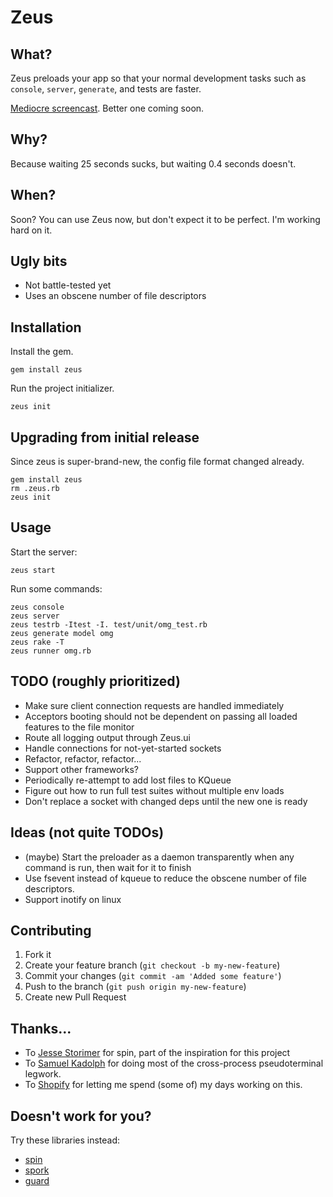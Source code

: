 # Zeus

## What?

Zeus preloads your app so that your normal development tasks such as `console`, `server`, `generate`, and tests are faster.

[Mediocre screencast](http://burke.libbey.me/zeus.mov). Better one coming soon.

## Why?

Because waiting 25 seconds sucks, but waiting 0.4 seconds doesn't.

## When?

Soon? You can use Zeus now, but don't expect it to be perfect. I'm working hard on it.

## Ugly bits

* Not battle-tested yet
* Uses an obscene number of file descriptors

## Installation

Install the gem.

    gem install zeus

Run the project initializer.

    zeus init

## Upgrading from initial release

Since zeus is super-brand-new, the config file format changed already.

    gem install zeus
    rm .zeus.rb
    zeus init

## Usage

Start the server:

    zeus start

Run some commands:

    zeus console
    zeus server
    zeus testrb -Itest -I. test/unit/omg_test.rb
    zeus generate model omg
    zeus rake -T
    zeus runner omg.rb

## TODO (roughly prioritized)

* Make sure client connection requests are handled immediately
* Acceptors booting should not be dependent on passing all loaded features to the file monitor
* Route all logging output through Zeus.ui
* Handle connections for not-yet-started sockets
* Refactor, refactor, refactor...
* Support other frameworks?
* Periodically re-attempt to add lost files to KQueue
* Figure out how to run full test suites without multiple env loads
* Don't replace a socket with changed deps until the new one is ready

## Ideas (not quite TODOs)

* (maybe) Start the preloader as a daemon transparently when any command is run, then wait for it to finish
* Use fsevent instead of kqueue to reduce the obscene number of file descriptors.
* Support inotify on linux

## Contributing

1. Fork it
2. Create your feature branch (`git checkout -b my-new-feature`)
3. Commit your changes (`git commit -am 'Added some feature'`)
4. Push to the branch (`git push origin my-new-feature`)
5. Create new Pull Request

## Thanks...

* To [Jesse Storimer](http://github.com/jstorimer) for spin, part of the inspiration for this project
* To [Samuel Kadolph](http://github.com/samuelkadolph) for doing most of the cross-process pseudoterminal legwork.
* To [Shopify](http://github.com/Shopify) for letting me spend (some of) my days working on this.

## Doesn't work for you?

Try these libraries instead:

* [spin](https://github.com/jstorimer/spin)
* [spork](https://github.com/sporkrb/spork)
* [guard](https://github.com/guard/guard)
